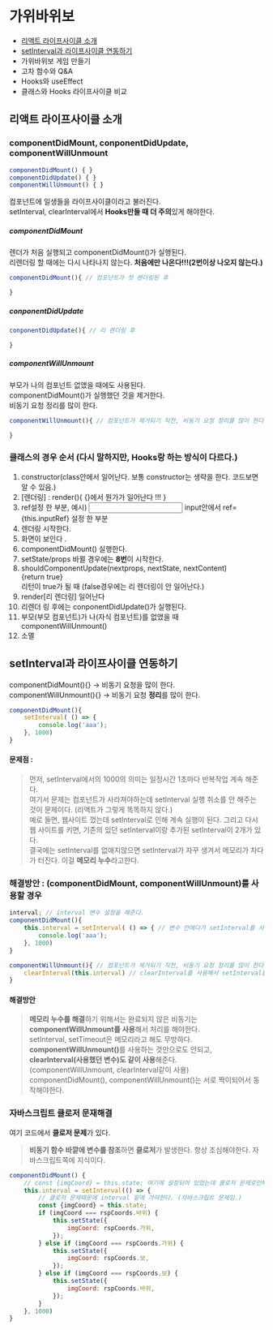 # 가위바위보

+ [리액트 라이프사이클 소개](#리액트-라이프사이클-소개)
+ [setInterval과 라이프사이클 연동하기](#setInterval과-라이프사이클-연동하기)
+ 가위바위보 게임 만들기
+ 고차 함수와 Q&amp;A
+ Hooks와 useEffect
+ 클래스와 Hooks 라이프사이클 비교

## 리액트 라이프사이클 소개

### componentDidMount, conponentDidUpdate, componentWillUnmount

```javascript 
componentDidMount() { }
componentDidUpdate() { }
componentWillUnmount() { }
```

컴포넌트에 일생들을 라이프사이클이라고 불러진다.<br>
setInterval, clearInterval에서 <strong>Hooks만들 때 더 주의</strong>있게 해야한다.<br>

##### componentDidMount
렌더가 처음 실행되고 componentDidMount()가 실행된다.<br>
리렌더링 할 때에는 다시 나타나지 않는다. <strong>처음에만 나온다!!!(2번이상 나오지 않는다.)</strong><br>
```javascript
componentDidMount(){ // 컴포넌트가 첫 렌더링된 후

} 
```
##### conponentDidUpdate
```javascript
conponentDidUpdate(){ // 리 렌더링 후

} 
```
##### componentWillUnmount
부모가 나의 컴포넌트 없앴을 때에도 사용된다.<br>
componentDidMount()가 실행했던 것을 제거한다.<br>
비동기 요청 정리를 많이 한다.
```javascript
componentWillUnmount(){ // 컴포넌트가 제거되기 직전, 비동기 요청 정리를 많이 한다.

} 
```

### 클래스의 경우 순서 (다시 말하지만, Hooks랑 하는 방식이 다르다.)

1. constructor(class안에서 일어난다. 보통 constructor는 생략을 한다. 코드보면 알 수 있음.) 
2. [렌더링] : render(){  {}에서 뭔가가 일어난다 !!! }  
3. ref설정 한 부분, 예시) <input> input안에서 ref={this.inputRef} 설정 한 부분
4. 렌더링 시작한다.
5. 화면이 보인다 .
6. componentDidMount() 실행한다.
7. setState/props 바뀔 경우에는 <strong>8번</strong>이 시작한다. 
8. shouldComponentUpdate(nextprops, nextState, nextContent) <br>{return true}<br> 리턴이 true가 될 때 (false경우에는 리 렌더링이 안 일어난다.) 
9. render[리 렌더링] 일어난다 
10. 리렌더 링 후에는 conponentDidUpdate()가 실행된다.
11. 부모(부모 컴포넌트)가 나(자식 컴포넌트)를 없앴을 때 componentWillUnmount() 
12. 소멸


 
## setInterval과 라이프사이클 연동하기

componentDidMount(){} -> 비동기 요청을 많이 한다.<br>
componentWillUnmount(){} -> 비동기 요청 <strong>정리</strong>를 많이 한다.<br>


```javascript
componentDidMount(){
    setInterval( () => {
        console.log('aaa');
    }, 1000)
} 
```
#### 문제점 : <br>
> 먼저, setInterval에서의 1000의 의미는 일정시간 1초마다 반복작업 계속 해준다.<br>
> 여기서 문제는 컴포넌트가 사라져야하는데 setInterval 실행 취소를 안 해주는 것이 문제이다. (리액트가 그렇게 똑똑하지 않다.)<br>
> 예로 들면, 웹사이트 껐는데 setInterval로 인해 계속 실행이 된다. 그리고 다시 웹 사이트를 키면, 기존의 있던 setInterval이랑 추가된 setInterval이 2개가 있다.<br>
> 결국에는 setInterval를 없애지않으면 setInterval가 자꾸 생겨서 메모리가 차다가 터진다. 이걸 <strong>메모리 누수</strong>라고한다.<br>

### 해결방안 : (componentDidMount, componentWillUnmount)를 사용할 경우
```javascript
interval; // interval 변수 설정을 해준다.
componentDidMount(){
    this.interval = setInterval( () => { // 변수 안에다가 setInterval를 사용한다.
        console.log('aaa');
    }, 1000)
} 

componentWillUnmount(){ // 컴포넌트가 제거되기 직전, 비동기 요청 정리를 많이 한다.
    clearInterval(this.interval) // clearInterval를 사용해서 setInterval를 삭제한다
} 

```
#### 해결방안<br>
> <strong>메모리 누수를 해결</strong>하기 위해서는 완료되지 않은 비동기는 <strong>componentWillUnmount를 사용</strong>해서 처리를 해야한다.<br>
setInterval, setTimeout은 메모리라고 해도 무방하다.<br>
> <strong>componentWillUnmount()</strong>를 사용하는 것만으로도 안되고, <strong>clearInterval(사용했던 변수)도 같이 사용</strong>해준다.<br>
(componentWillUnmount, clearInterval같이 사용)<br>
componentDidMount(), componentWillUnmount()는 서로 짝이되어서 동작해야한다.<br>


### 자바스크립트 클로저 문재해결

여기 코드에서 <strong>클로저 문제</strong>가 있다.<br>
> <strong>비동기 함수 바깥에 변수를 참조</strong>하면 <strong>클로저</strong>가 발생한다. 항상 조심해야한다. 자바스크립트쪽에 지식이다.<br>

```javascript
componentDidMount() { 
    // const {imgCoord} = this.state; 여기에 설정되어 있었는데 클로저 문제로인해서 setInterval안에 넣어주었다.
    this.interval = setInterval(() => {
        // 클로저 문제때문에 interval 밑에 가야한다. (자바스크립트 문제임.)
        const {imgCoord} = this.state;
        if (imgCoord === rspCoords.바위) {
            this.setState({
                imgCoord: rspCoords.가위,
            });
        } else if (imgCoord === rspCoords.가위) {
            this.setState({
                imgCoord: rspCoords.보,
            });
        } else if (imgCoord === rspCoords.보) {
            this.setState({
                imgCoord: rspCoords.바위,
            });
        }
    }, 1000)
}

```


